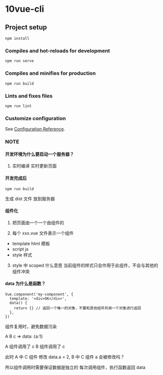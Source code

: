 # 10vue-cli

## Project setup

```
npm install
```

### Compiles and hot-reloads for development

```
npm run serve
```

### Compiles and minifies for production

```
npm run build
```

### Lints and fixes files

```
npm run lint
```

### Customize configuration

See [Configuration Reference](https://cli.vuejs.org/config/).

### NOTE

#### 开发环境为什么要启动一个服务器？

1. 实时编译 实时更新页面

#### 开发完成后

```
npm run build
```
生成 dist 文件 放到服务器

#### 组件化

1. 把页面由一个一个由组件的

2. 每个 xxx.vue 文件表示一个组件

- template html 模板
- script js
- style 样式

3. style 中 scoped 什么意思
   当前组件的样式只会作用于此组件，不会与其他的组件冲突

#### data 为什么是函数？

```
Vue.component('my-component', {
  template: '<div>OK</div>',
  data() {
    return {} // 返回一个唯一的对象，不要和其他组件共用一个对象进行返回
  },
})
```

组件复用时，避免数据污染

A
B
c => data: {a:1}

A 组件调用了 c
B 组件调用了 c

此时 A 中 C 组件 修改 data.a = 2, B 中 C 组件 a 会被修改吗？

所以组件调用时需要保证数据是独立的
每次调用组件，执行函数返回 data

